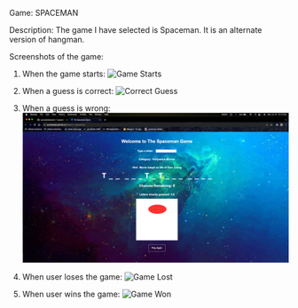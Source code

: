 Game:
SPACEMAN


Description:
The game I have selected is Spaceman. It is an alternate version of hangman.

Screenshots of the game:
1) When the game starts:
![Game Starts](/images-for-readme/game-starts.png/?raw=true)

2) When a guess is correct:
![Correct Guess](/images-for-readme/correct-guess.png/?raw=true)

3) When a guess is wrong:
![Wrong Guess](/images-for-readme/wrong-guess.png/?raw=true)

4) When user loses the game:
![Game Lost](/images-for-readme/game-lost.png/?raw=true)

4) When user wins the game:
![Game Won](/images-for-readme/game-won.png/?raw=true)